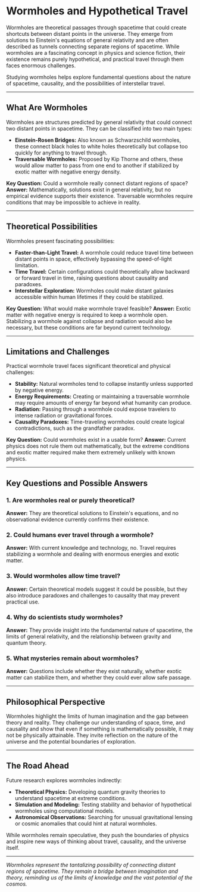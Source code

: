 # **Wormholes and Hypothetical Travel**

Wormholes are theoretical passages through spacetime that could create shortcuts between distant points in the universe. They emerge from solutions to Einstein's equations of general relativity and are often described as tunnels connecting separate regions of spacetime. While wormholes are a fascinating concept in physics and science fiction, their existence remains purely hypothetical, and practical travel through them faces enormous challenges.

Studying wormholes helps explore fundamental questions about the nature of spacetime, causality, and the possibilities of interstellar travel.

---

## **What Are Wormholes**

Wormholes are structures predicted by general relativity that could connect two distant points in spacetime. They can be classified into two main types:

* **Einstein-Rosen Bridges:** Also known as Schwarzschild wormholes, these connect black holes to white holes theoretically but collapse too quickly for anything to travel through.
* **Traversable Wormholes:** Proposed by Kip Thorne and others, these would allow matter to pass from one end to another if stabilized by exotic matter with negative energy density.

**Key Question:** Could a wormhole really connect distant regions of space?
**Answer:** Mathematically, solutions exist in general relativity, but no empirical evidence supports their existence. Traversable wormholes require conditions that may be impossible to achieve in reality.

---

## **Theoretical Possibilities**

Wormholes present fascinating possibilities:

* **Faster-than-Light Travel:** A wormhole could reduce travel time between distant points in space, effectively bypassing the speed-of-light limitation.
* **Time Travel:** Certain configurations could theoretically allow backward or forward travel in time, raising questions about causality and paradoxes.
* **Interstellar Exploration:** Wormholes could make distant galaxies accessible within human lifetimes if they could be stabilized.

**Key Question:** What would make wormhole travel feasible?
**Answer:** Exotic matter with negative energy is required to keep a wormhole open. Stabilizing a wormhole against collapse and radiation would also be necessary, but these conditions are far beyond current technology.

---

## **Limitations and Challenges**

Practical wormhole travel faces significant theoretical and physical challenges:

* **Stability:** Natural wormholes tend to collapse instantly unless supported by negative energy.
* **Energy Requirements:** Creating or maintaining a traversable wormhole may require amounts of energy far beyond what humanity can produce.
* **Radiation:** Passing through a wormhole could expose travelers to intense radiation or gravitational forces.
* **Causality Paradoxes:** Time-traveling wormholes could create logical contradictions, such as the grandfather paradox.

**Key Question:** Could wormholes exist in a usable form?
**Answer:** Current physics does not rule them out mathematically, but the extreme conditions and exotic matter required make them extremely unlikely with known physics.

---

## **Key Questions and Possible Answers**

### **1. Are wormholes real or purely theoretical?**

**Answer:** They are theoretical solutions to Einstein's equations, and no observational evidence currently confirms their existence.

### **2. Could humans ever travel through a wormhole?**

**Answer:** With current knowledge and technology, no. Travel requires stabilizing a wormhole and dealing with enormous energies and exotic matter.

### **3. Would wormholes allow time travel?**

**Answer:** Certain theoretical models suggest it could be possible, but they also introduce paradoxes and challenges to causality that may prevent practical use.

### **4. Why do scientists study wormholes?**

**Answer:** They provide insight into the fundamental nature of spacetime, the limits of general relativity, and the relationship between gravity and quantum theory.

### **5. What mysteries remain about wormholes?**

**Answer:** Questions include whether they exist naturally, whether exotic matter can stabilize them, and whether they could ever allow safe passage.

---

## **Philosophical Perspective**

Wormholes highlight the limits of human imagination and the gap between theory and reality. They challenge our understanding of space, time, and causality and show that even if something is mathematically possible, it may not be physically attainable. They invite reflection on the nature of the universe and the potential boundaries of exploration.

---

## **The Road Ahead**

Future research explores wormholes indirectly:

* **Theoretical Physics:** Developing quantum gravity theories to understand spacetime at extreme conditions.
* **Simulation and Modeling:** Testing stability and behavior of hypothetical wormholes using computational models.
* **Astronomical Observations:** Searching for unusual gravitational lensing or cosmic anomalies that could hint at natural wormholes.

While wormholes remain speculative, they push the boundaries of physics and inspire new ways of thinking about travel, causality, and the universe itself.

---

*Wormholes represent the tantalizing possibility of connecting distant regions of spacetime. They remain a bridge between imagination and theory, reminding us of the limits of knowledge and the vast potential of the cosmos.*
